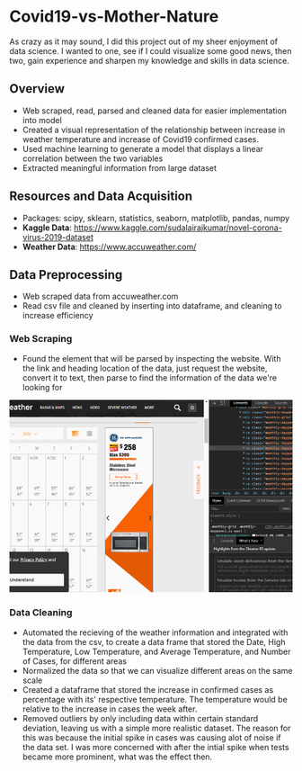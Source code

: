 # Covid19-vs-Mother-Nature
As crazy as it may sound, I did this project out of my sheer enjoyment of data science. I wanted to one, see if I could visualize some good news, then two, gain experience and sharpen my knowledge and skills in data science.
## Overview
- Web scraped, read, parsed and cleaned data for easier implementation into model
- Created a visual representation of the relationship between increase in weather temperature and increase of Covid19 confirmed cases.
- Used machine learning to generate a model that displays a linear correlation between the two variables
- Extracted meaningful information from large dataset
## Resources and Data Acquisition
- Packages: scipy, sklearn, statistics, seaborn, matplotlib, pandas, numpy
- **Kaggle Data**: https://www.kaggle.com/sudalairajkumar/novel-corona-virus-2019-dataset
- **Weather Data**: https://www.accuweather.com/

## Data Preprocessing
- Web scraped data from accuweather.com 
- Read csv file and cleaned by inserting into dataframe, and cleaning to increase efficiency
### Web Scraping
- Found the element that will be parsed by inspecting the website. With the link and heading location of the data, just request the website, convert it to text, then parse to find the information of the data we're looking for

![web scraping](https://github.com/ibkamara0/Covid19-vs-Mother-Nature/blob/master/web%20scraping.gif)

### Data Cleaning
- Automated the recieving of the weather information and integrated with the data from the csv, to create a data frame that stored the Date, High Temperature, Low Temperature, and Average Temperature, and Number of Cases, for different areas
- Normalized the data so that we can visualize different areas on the same scale
- Created a dataframe that stored the increase in confirmed cases as percentage with its' respective temperature. The temperature would be relative to the increase in cases the week after. 
- Removed outliers by only including data within certain standard deviation, leaving us with a simple more realistic dataset. The reason for this was because the initial spike in cases was causing alot of noise if the data set. I was more concerned with after the intial spike when tests became more prominent, what was the effect then.
